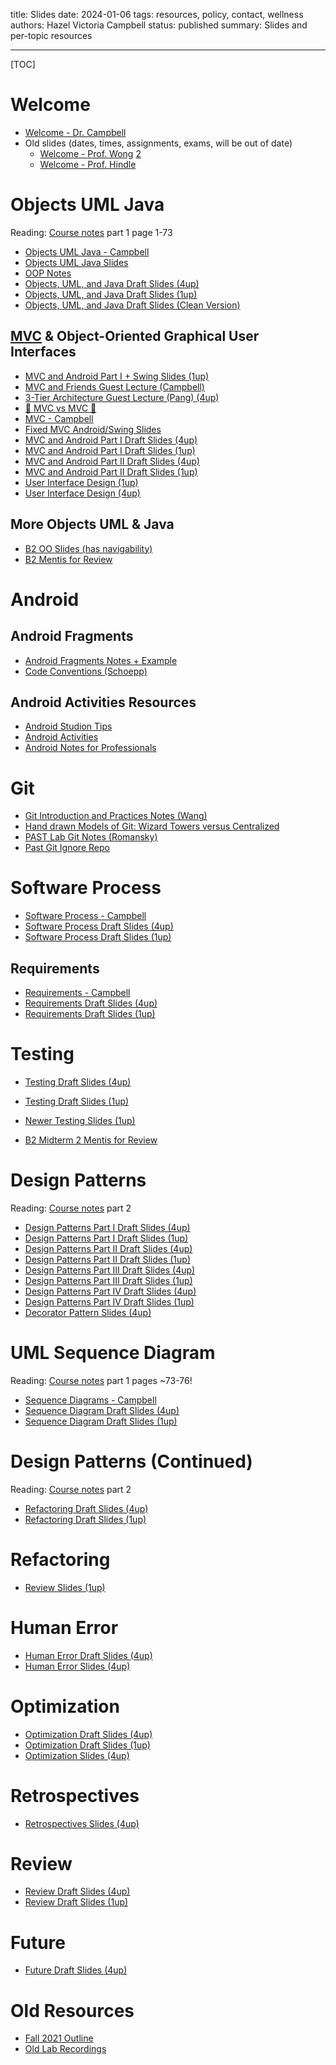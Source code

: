 title: Slides
date: 2024-01-06
tags: resources, policy, contact, wellness
authors: Hazel Victoria Campbell
status: published
summary: Slides and per-topic resources

---

[TOC]

# Welcome

* [Welcome - Dr. Campbell]({attach}slides/000welcome-campbell.pdf)
* Old slides (dates, times, assignments, exams, will be out of date)
    * [Welcome - Prof. Wong]({attach}slides/00_Welcome_Wong.pdf) [2]({attach}slides/00_Welcome_Wong2.pdf)
    * [Welcome - Prof. Hindle]({attach}slides/00_Welcome_Hindle.pdf)

# Objects UML Java

Reading: [Course notes]({filename}/general/resources.md#course-notes) part 1 page 1-73

* [Objects UML Java - Campbell]({attach}slides/010oo-campbell.pdf)
* [Objects UML Java Slides]({attach}slides/02-OO.pdf)
* [OOP Notes]({attach}slides/OONotes.pdf)
* [Objects, UML, and Java Draft Slides (4up)]({attach}slides/02-OO.4up.pdf)
* [Objects, UML, and Java Draft Slides (1up)]({attach}slides/02-OO.pdf)
* [Objects, UML, and Java Draft Slides (Clean Version)]({attach}slides/02-OO-clean.pdf)

## <a id="mvc" href="#mvc">MVC</a> & Object-Oriented Graphical User Interfaces

* [MVC and Android Part I + Swing Slides (1up)]({attach}slides/03-MVC-Android.pdf)
* [MVC and Friends Guest Lecture (Campbell)]({attach}slides/MVC.pdf)
* [3-Tier Architecture Guest Lecture (Pang) (4up)]({attach}slides/3-Tier.pdf)
* [🦾 MVC vs MVC 💪]({attach}slides/MVC2.pdf)
* [MVC - Campbell]({attach}slides/020mvc.pdf)
* [Fixed MVC Android/Swing Slides]({attach}slides/MVCAndroid.pdf)
* [MVC and Android Part I Draft Slides (4up)]({attach}slides/MVCAndroid4up.pdf)
* [MVC and Android Part I Draft Slides (1up)]({attach}slides/MVCAndroidPart1.pdf)
* [MVC and Android Part II Draft Slides (4up)]({attach}slides/MVCAndroid4up2.pdf)
* [MVC and Android Part II Draft Slides (1up)]({attach}slides/MVC_AP2DS.pdf)
* [User Interface Design (1up)]({attach}slides/04-User-Interface.1up.pdf)
* [User Interface Design (4up)]({attach}slides/04-User-Interface.4up.pdf)

## More Objects UML & Java

* [B2 OO Slides (has navigability)]({attach}slides/BOO.pdf)
* [B2 Mentis for Review]({attach}slides/MidRev.pdf)


# Android

## Android Fragments

* [Android Fragments Notes + Example]({attach}slides/Android_Fragments_Notes_Example.pdf)
* [Code Conventions (Schoepp)]({attach}slides/Code_Conventions_Schoepp.pdf)

## Android Activities Resources 

* [Android Studion Tips]({attach}slides/AST.pdf)
* [Android Activities]({attach}slides/AA.pdf)
* [Android Notes for Professionals]({attach}slides/ANP.pdf)

# Git

* [Git Introduction and Practices Notes (Wang)]({attach}slides/Git_Introduction_and_Practices.pdf)
* [Hand drawn Models of Git: Wizard Towers versus Centralized]({attach}slides/HDMofG.pdf)
* [PAST Lab Git Notes (Romansky)]({filename}/labs/past_notes.md)
* [Past Git Ignore Repo](https://github.com/github/gitignore)

# Software Process 

* [Software Process - Campbell]({attach}slides/030process-campbell.pdf)
* [Software Process Draft Slides (4up)]({attach}slides/SP.pdf)
* [Software Process Draft Slides (1up)]({attach}slides/SP2.pdf)

## Requirements

* [Requirements - Campbell]({attach}slides/040requirements-campbell.pdf)
* [Requirements Draft Slides (4up)]({attach}slides/SP05.pdf)
* [Requirements Draft Slides (1up)]({attach}slides/SP05_2.pdf)

# Testing 

* [Testing Draft Slides (4up)]({attach}slides/06_Testing_4up.pdf)
* [Testing Draft Slides (1up)]({attach}slides/06_Testing.pdf)
* [Newer Testing Slides (1up)]({attach}slides/06-Testing.pdf)

* [B2 Midterm 2 Mentis for Review]({attach}slides/301_Midterm2Review.pdf)

# Design Patterns

Reading: [Course notes]({filename}/general/resources.md#course-notes) part 2

* [Design Patterns Part I Draft Slides (4up)]({attach}slides/07-Patterns-01.4up.pdf)
* [Design Patterns Part I Draft Slides (1up)]({attach}slides/07-Patterns-01.pdf)
* [Design Patterns Part II Draft Slides (4up)]({attach}slides/07-Patterns-02.4up.pdf)
* [Design Patterns Part II Draft Slides (1up)]({attach}slides/07-Patterns-02.pdf)
* [Design Patterns Part III Draft Slides (4up)]({attach}slides/07-Patterns-03.4up.pdf)
* [Design Patterns Part III Draft Slides (1up)]({attach}slides/07-Patterns-03.pdf)
* [Design Patterns Part IV Draft Slides (4up)]({attach}slides/07-Patterns-04.4up.pdf)
* [Design Patterns Part IV Draft Slides (1up)]({attach}slides/07-Patterns-04.pdf)
* [Decorator Pattern Slides (4up)]({attach}slides/decorator-pattern-talk.pdf)


# UML Sequence Diagram

Reading: [Course notes]({filename}/general/resources.md#course-notes) part 1 pages ~73-76!

* [Sequence Diagrams - Campbell]({attach}slides/050sequenceDiagrams-campbell.pdf)
* [Sequence Diagram Draft Slides (4up)]({attach}slides/Sequence_Diagram_4up.pdf)
* [Sequence Diagram Draft Slides (1up)]({attach}slides/Sequence_Diagram_1up.pdf)

# Design Patterns (Continued)

Reading: [Course notes]({filename}/general/resources.md#course-notes) part 2

* [Refactoring Draft Slides (4up)]({attach}slides/08-Refactoring_4up.pdf)
* [Refactoring Draft Slides (1up)]({attach}slides/08-Refactoring.pdf)

# Refactoring 

* [Review Slides (1up)]({attach}slides/10_Review.pdf)

# Human Error

* [Human Error Draft Slides (4up)]({attach}slides/09-Human-Error.4up.pdf)
* [Human Error Slides (4up)]({attach}slides/09_Human_Error_4up.pdf)

# Optimization

* [Optimization Draft Slides (4up)]({attach}slides/10-Optimization.4up.pdf)
* [Optimization Draft Slides (1up)]({attach}slides/10-Optimization.pdf)
* [Optimization Slides (4up)]({attach}slides/10_Optimization_4up.pdf)

# Retrospectives

* [Retrospectives Slides (4up)]({attach}slides/11-Retrospectives.4up.pdf)

# Review

* [Review Draft Slides (4up)]({attach}slides/10-Review.4up.pdf)
* [Review Draft Slides (1up)]({attach}slides/10-Review.pdf)

# Future

* [Future Draft Slides (4up)]({attach}slides/12-Future.4up.pdf)


# Old Resources
* [Fall 2021 Outline]({filename}outline_old.md)
* [Old Lab Recordings]({filename}old_recordings.md)